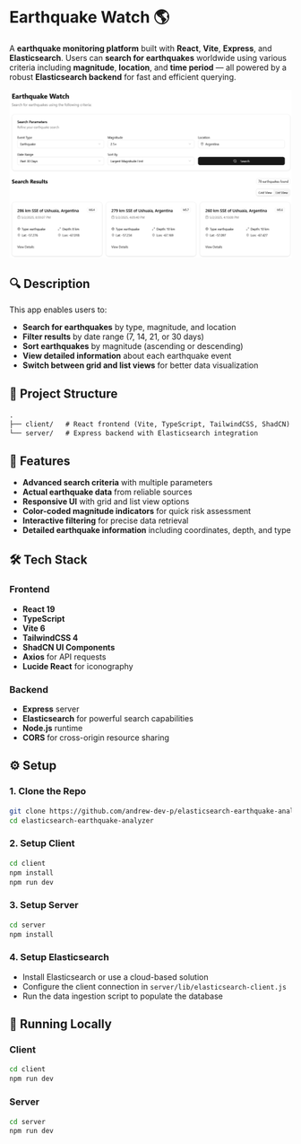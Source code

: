 # Earthquake Watch 🌎

A **earthquake monitoring platform** built with **React**, **Vite**, **Express**, and **Elasticsearch**. Users can **search for earthquakes** worldwide using various criteria including **magnitude**, **location**, and **time period** — all powered by a robust **Elasticsearch backend** for fast and efficient querying.

![Earthquake Watch App Showcase](app-showcase.png)

## 🔍 Description

This app enables users to:
- **Search for earthquakes** by type, magnitude, and location
- **Filter results** by date range (7, 14, 21, or 30 days)
- **Sort earthquakes** by magnitude (ascending or descending)
- **View detailed information** about each earthquake event
- **Switch between grid and list views** for better data visualization

## 📁 Project Structure

```
.
├── client/   # React frontend (Vite, TypeScript, TailwindCSS, ShadCN)
└── server/   # Express backend with Elasticsearch integration
```

## 🚀 Features

- **Advanced search criteria** with multiple parameters
- **Actual earthquake data** from reliable sources
- **Responsive UI** with grid and list view options
- **Color-coded magnitude indicators** for quick risk assessment
- **Interactive filtering** for precise data retrieval
- **Detailed earthquake information** including coordinates, depth, and type

## 🛠️ Tech Stack

### Frontend

- **React 19**
- **TypeScript**
- **Vite 6**
- **TailwindCSS 4**
- **ShadCN UI Components**
- **Axios** for API requests
- **Lucide React** for iconography

### Backend

- **Express** server
- **Elasticsearch** for powerful search capabilities
- **Node.js** runtime
- **CORS** for cross-origin resource sharing

## ⚙️ Setup

### 1. Clone the Repo

```bash
git clone https://github.com/andrew-dev-p/elasticsearch-earthquake-analyzer
cd elasticsearch-earthquake-analyzer
```

### 2. Setup Client

```bash
cd client
npm install
npm run dev
```

### 3. Setup Server

```bash
cd server
npm install
```

### 4. Setup Elasticsearch

- Install Elasticsearch or use a cloud-based solution
- Configure the client connection in `server/lib/elasticsearch-client.js`
- Run the data ingestion script to populate the database

## 🧪 Running Locally

### Client

```bash
cd client
npm run dev
```

### Server

```bash
cd server
npm run dev
```
